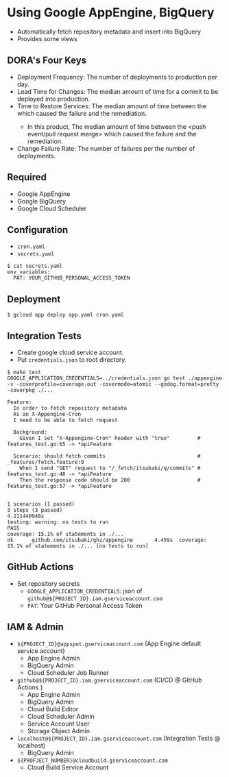 # Using Google AppEngine, BigQuery

- Automatically fetch repository metadata and insert into BigQuery
- Provides some views

## DORA's Four Keys

- Deployment Frequency: The number of deployments to production per day.
- Lead Time for Changes: The median amount of time for a commit to be deployed into production.
- Time to Restore Services: The median amount of time between the <deployment> which caused the failure and the remediation.
  - In this product, The median amount of time between the <push event/pull request merge> which caused the failure and the remediation.
- Change Failure Rate: The number of failures per the number of deployments.

## Required

- Google AppEngine
- Google BigQuery
- Google Cloud Scheduler

## Configuration

- `cron.yaml`
- `secrets.yaml`

```shell
$ cat secrets.yaml
env_variables:
  PAT: YOUR_GITHUB_PERSONAL_ACCESS_TOKEN
```

## Deployment

```shell
$ gcloud app deploy app.yaml cron.yaml
```

## Integration Tests

- Create google cloud service account.
- Put `credentials.json` to root directory.

```shell
$ make test
GOOGLE_APPLICATION_CREDENTIALS=../credentials.json go test ./appengine -v -coverprofile=coverage.out -covermode=atomic --godog.format=pretty -coverpkg ./...

Feature:
  In order to fetch repository metadata
  As an X-Appengine-Cron
  I need to be able to fetch request

  Background:
    Given I set "X-Appengine-Cron" header with "true"         # features_test.go:65 -> *apiFeature

  Scenario: should fetch commits                              # _features/fetch.feature:9
    When I send "GET" request to "/_fetch/itsubaki/q/commits" # features_test.go:48 -> *apiFeature
    Then the response code should be 200                      # features_test.go:57 -> *apiFeature


1 scenarios (1 passed)
3 steps (3 passed)
4.211440948s
testing: warning: no tests to run
PASS
coverage: 15.1% of statements in ./...
ok      github.com/itsubaki/ghz/appengine       4.459s  coverage: 15.1% of statements in ./... [no tests to run]
```

## GitHub Actions

- Set repository secrets
  - `GOOGLE_APPLICATION_CREDENTIALS`: json of `github@${PROJECT_ID}.iam.gserviceaccount.com`
  - `PAT`: Your GitHub Personal Access Token

## IAM & Admin

- `${PROJECT_ID}@appspot.gserviceaccount.com` (App Engine default service account)
  - App Engine Admin
  - BigQuery Admin
  - Cloud Scheduler Job Runner
- `github@${PROJECT_ID}.iam.gserviceaccount.com` (CI/CD @ GitHub Actions )
  - App Engine Admin
  - BigQuery Admin
  - Cloud Build Editor
  - Cloud Scheduler Admin
  - Service Account User
  - Storage Object Admin
- `localhost@${PROJECT_ID}.iam.gserviceaccount.com` (Integration Tests @ localhost)
  - BigQuery Admin
- `${PROFJECT_NUMBER}@cloudbuild.gserviceaccount.com`
  - Cloud Build Service Account
